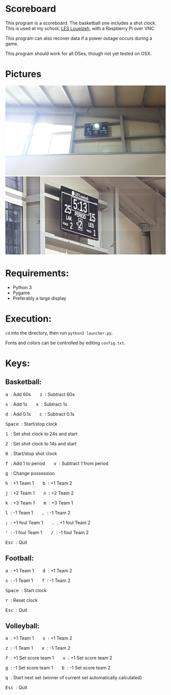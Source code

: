 # Scoreboard
This program is a scoreboard. The basketball one includes a shot clock. This is used at my school, [LES Loueizeh](lesbg.com), with a Raspberry Pi over VNC.

This program can also recover data if a power outage occurs during a game.

This program should work for all OSes, though not yet tested on OSX.

# Pictures
<img src="images/1.jpg">
<img src="images/2.jpg">

# Requirements:
* Python 3
* Pygame
* Preferably a large display

# Execution:
`cd` into the directory, then run `python3 launcher.py`.

Fonts and colors can be controlled by editing `config.txt`.

# Keys:

## Basketball:
<kbd> a </kbd>: Add 60s &nbsp;&nbsp;&nbsp;&nbsp;&nbsp; <kbd> z </kbd>: Subtract 60s

<kbd> s </kbd>: Add 1s &nbsp;&nbsp;&nbsp;&nbsp;&nbsp; <kbd> x </kbd>: Subtract 1s

<kbd> d </kbd>: Add 0.1s &nbsp;&nbsp;&nbsp;&nbsp;&nbsp; <kbd> c </kbd>: Subtract 0.1s

<kbd> Space </kbd>: Start/stop clock

<kbd> 1 </kbd>: Set shot clock to 24s and start

<kbd> 2 </kbd>: Set shot clock to 14s and start

<kbd> 0 </kbd>: Start/stop shot clock

<kbd> f </kbd>: Add 1 to period &nbsp;&nbsp;&nbsp;&nbsp;&nbsp; <kbd> v </kbd>: Subtract 1 from period

<kbd> g </kbd>: Change possession

<kbd> h </kbd>: +1 Team 1 &nbsp;&nbsp;&nbsp;&nbsp;&nbsp; <kbd> b </kbd>: +1 Team 2

<kbd> j </kbd>: +2 Team 1 &nbsp;&nbsp;&nbsp;&nbsp;&nbsp; <kbd> n </kbd>: +2 Team 2

<kbd> k </kbd>: +3 Team 1 &nbsp;&nbsp;&nbsp;&nbsp;&nbsp; <kbd> m </kbd>: +3 Team 1

<kbd> l </kbd>: -1 Team 1 &nbsp;&nbsp;&nbsp;&nbsp;&nbsp; <kbd> , </kbd>: -1 Team 2

<kbd> ; </kbd>: +1 foul Team 1 &nbsp;&nbsp;&nbsp;&nbsp;&nbsp; <kbd> . </kbd>: +1 foul Team 2

<kbd> ' </kbd>: -1 foul Team 1 &nbsp;&nbsp;&nbsp;&nbsp;&nbsp; <kbd> / </kbd>: -1 foul Team 2

<kbd> Esc </kbd>: Quit

## Football:

<kbd> a </kbd>: +1 Team 1 &nbsp;&nbsp;&nbsp;&nbsp;&nbsp; <kbd> d </kbd>: +1 Team 2

<kbd> s </kbd>: -1 Team 1 &nbsp;&nbsp;&nbsp;&nbsp;&nbsp; <kbd> f </kbd>: -1 Team 2

<kbd> Space </kbd>: Start clock

<kbd> r </kbd>: Reset clock

<kbd> Esc </kbd>: Quit

## Volleyball:

<kbd> a </kbd>: +1 Team 1 &nbsp;&nbsp;&nbsp;&nbsp;&nbsp; <kbd> s </kbd>: +1 Team 2

<kbd> z </kbd>: -1 Team 1 &nbsp;&nbsp;&nbsp;&nbsp;&nbsp; <kbd> x </kbd>: -1 Team 2

<kbd> f </kbd>: +1 Set score team 1 &nbsp;&nbsp;&nbsp;&nbsp;&nbsp; <kbd> v </kbd>: +1 Set score team 2

<kbd> g </kbd>: -1 Set score team 1 &nbsp;&nbsp;&nbsp;&nbsp;&nbsp; <kbd> b </kbd>: -1 Set score team 2

<kbd> q </kbd>: Start next set (winner of current set automatically calculated)

<kbd> Esc </kbd>: Quit